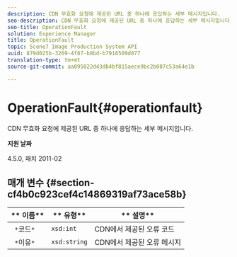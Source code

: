 ```yaml
---
description: CDN 무효화 요청에 제공된 URL 중 하나에 응답하는 세부 메시지입니다.
seo-description: CDN 무효화 요청에 제공된 URL 중 하나에 응답하는 세부 메시지입니다.
seo-title: OperationFault
solution: Experience Manager
title: OperationFault
topic: Scene7 Image Production System API
uuid: 879d025b-3269-4f87-b8bd-b7916509d077
translation-type: tm+mt
source-git-commit: aa095022d43db4bf815aece9bc2b087c53a64e1b

---
```



# OperationFault{#operationfault}

CDN 무효화 요청에 제공된 URL 중 하나에 응답하는 세부 메시지입니다.

**지원 날짜**

4.5.0, 패치 2011-02

## 매개 변수 {#section-cf4b0c923cef4c14869319af73ace58b}

| ** 이름** | ** 유형** | ** 설명** |
|---|---|---|
| ` *`코드`*` | `xsd:int` | CDN에서 제공된 오류 코드 |
| ` *`이유`*` | `xsd:string` | CDN에서 제공된 오류 메시지 |

